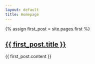 ```yaml
---
layout: default
title: Homepage
---
```


{% assign first_post = site.pages.first %}
<article>
    <h1><a href="{{ first_post.url }}">{{ first_post.title }}</a></h1>
    {{ first_post.content }}
</article>